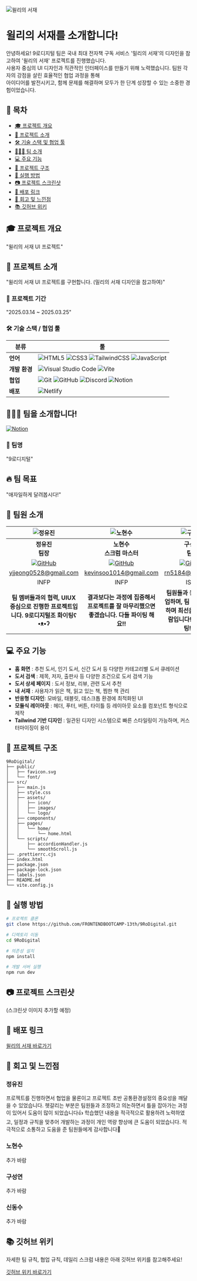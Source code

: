 ![윌리의 서재](https://github.com/user-attachments/assets/2b587f0c-a5c5-4e67-be74-95aa132da4df)

# 윌리의 서재를 소개합니다!

안녕하세요! 9로디지털 팀은 국내 최대 전자책 구독 서비스 '밀리의 서재'의 디자인을 참고하여 '윌리의 서재' 프로젝트를 진행했습니다.  
사용자 중심의 UI 디자인과 직관적인 인터페이스를 만들기 위해 노력했습니다. 팀원 각자의 강점을 살린 효율적인 협업 과정을 통해  
아이디어를 발전시키고, 함께 문제를 해결하며 모두가 한 단계 성장할 수 있는 소중한 경험이었습니다.

## 📑 목차

- [🎓 프로젝트 개요](#-프로젝트-개요)
- [📝 프로젝트 소개](#-프로젝트-소개)
- [🛠️ 기술 스택 및 협업 툴](#️-기술-스택--협업-툴)
- [🧑‍🤝‍🧑 팀 소개](#-팀을-소개합니다)
- [💻 주요 기능](#-주요-기능)
- [📂 프로젝트 구조](#-프로젝트-구조)
- [🚀 실행 방법](#-실행-방법)
- [📷 프로젝트 스크린샷](#-프로젝트-스크린샷)
- [🔗 배포 링크](#-배포-링크)
- [📝 회고 및 느낀점](#-회고-및-느낀점)
- [📚 깃허브 위키](#깃허브-위키)

## 🎓 프로젝트 개요

"윌리의 서재 UI 프로젝트"

## 📝 프로젝트 소개

"윌리의 서재 UI 프로젝트를 구현합니다. (밀리의 서재 디자인을 참고하여)"

### 📅 프로젝트 기간

"2025.03.14 ~ 2025.03.25"

### 🛠️ 기술 스택 / 협업 툴

| 분류          | 툴                                                                                                                                                                                                                                                                                                                                                                                                                                                              |
| ------------- | --------------------------------------------------------------------------------------------------------------------------------------------------------------------------------------------------------------------------------------------------------------------------------------------------------------------------------------------------------------------------------------------------------------------------------------------------------------- |
| **언어**      | ![HTML5](https://img.shields.io/badge/html5-%23E34F26.svg?style=for-the-badge&logo=html5&logoColor=white) ![CSS3](https://img.shields.io/badge/css3-%231572B6.svg?style=for-the-badge&logo=css3&logoColor=white) ![TailwindCSS](https://img.shields.io/badge/tailwindcss-%2338B2AC.svg?style=for-the-badge&logo=tailwind-css&logoColor=white) ![JavaScript](https://img.shields.io/badge/JavaScript-F7DF1E?style=for-the-badge&logo=javascript&logoColor=black) |
| **개발 환경** | ![Visual Studio Code](https://img.shields.io/badge/Visual%20Studio%20Code-0078d7.svg?style=for-the-badge&logo=visual-studio-code&logoColor=white) ![Vite](https://img.shields.io/badge/Vite-%23646CFF.svg?style=for-the-badge&logo=vite&logoColor=white)                                                                                                                                                                                                        |
| **협업**      | ![Git](https://img.shields.io/badge/git-%23F05032.svg?style=for-the-badge&logo=git&logoColor=white) ![GitHub](https://img.shields.io/badge/github-%23121011.svg?style=for-the-badge&logo=github&logoColor=white) ![Discord](https://img.shields.io/badge/discord-%235865F2.svg?style=for-the-badge&logo=discord&logoColor=white) ![Notion](https://img.shields.io/badge/Notion-%23000000.svg?style=for-the-badge&logo=notion&logoColor=white)                   |
| **배포**      | ![Netlify](https://img.shields.io/badge/netlify-%2300C7B7.svg?style=for-the-badge&logo=netlify&logoColor=white)                                                                                                                                                                                                                                                                                                                                                 |

## 🧑‍🤝‍🧑 팀을 소개합니다!

[![Notion](https://img.shields.io/badge/Notion-%23000000.svg?style=for-the-badge&logo=notion&logoColor=white)](https://www.notion.so/9-1b573873401a807c9a5aec44fa34c7be?pvs=4)

### 📍 팀명

"9로디지털"

## 🔥 팀 목표

"애자일하게 달려봅시다!"

## 👥 팀원 소개

|                      ![정유진](https://github.com/user-attachments/assets/ee26c793-d65b-48f4-926d-9087ea41547a)                       |                      ![노현수](https://github.com/user-attachments/assets/c9b8ea41-47fb-4594-8979-570d7742042c)                       |                      ![구성연](https://github.com/user-attachments/assets/0a7fffb8-8f77-4987-9ba4-de12b154ab66)                       |                      ![신동수](https://github.com/user-attachments/assets/78175bcf-6776-4b7a-ac3a-f5bc76f9fbb6)                       |
| :-----------------------------------------------------------------------------------------------------------------------------------: | :-----------------------------------------------------------------------------------------------------------------------------------: | :-----------------------------------------------------------------------------------------------------------------------------------: | :-----------------------------------------------------------------------------------------------------------------------------------: |
|                                                      **정유진** <br /> **팀장**                                                       |                                                  **노현수** <br /> **스크럼 마스터**                                                  |                                                      **구성연** <br /> **팀원**                                                       |                                                      **신동수** <br /> **팀원**                                                       |
| [![GitHub](https://img.shields.io/badge/GitHub-181717?style=for-the-badge&logo=github&logoColor=white)](https://github.com/Yujin0528) | [![GitHub](https://img.shields.io/badge/GitHub-181717?style=for-the-badge&logo=github&logoColor=white)](https://github.com/toosign00) | [![GitHub](https://img.shields.io/badge/GitHub-181717?style=for-the-badge&logo=github&logoColor=white)](https://github.com/koo-rogie) | [![GitHub](https://img.shields.io/badge/GitHub-181717?style=for-the-badge&logo=github&logoColor=white)](https://github.com/Dongsusin) |
|                                         [yjjeong0528@gmail.com](mailto:yjjeong0528@gmail.com)                                         |                                        [kevinsoo1014@gmail.com](mailto:kevinsoo1014@gmail.com)                                        |                                              [rn5184@naver.com](mailto:rn5184@naver.com)                                              |                                    [auroratime020715@gmail.com](mailto:auroratime020715@gmail.com)                                    |
|                                                                 INFP                                                                  |                                                                 INFP                                                                  |                                                                 ISFP                                                                  |                                                                 INTP                                                                  |
|                         **팀 멤버들과의 협력, UIUX 중심으로 진행한 프로젝트입니다. 9로디지털조 화이팅ʕ •ᴥ•ʔ**                         |                       **결과보다는 과정에 집중해서 프로젝트를 잘 마무리했으면 좋겠습니다. 다들 파이팅 해요!!**                        |                    **팀원들과 원활하게 협업하며, 팀 규칙을 준수하며 최선을 다하는 사람입니다! 다들 화이팅!!! 🚀**                     |                         **다같이 협력하며 규칙을 준수해서 프로젝트를 마무리했으면 좋겠습니다 화이팅입니다.**                          |

## 💻 주요 기능

- **홈 화면** : 추천 도서, 인기 도서, 신간 도서 등 다양한 카테고리별 도서 큐레이션
- **도서 검색** : 제목, 저자, 출판사 등 다양한 조건으로 도서 검색 기능
- **도서 상세 페이지** : 도서 정보, 리뷰, 관련 도서 추천
- **내 서재** : 사용자가 읽은 책, 읽고 있는 책, 찜한 책 관리
- **반응형 디자인**: 모바일, 태블릿, 데스크톱 환경에 최적화된 UI
- **모듈식 레이아웃** : 헤더, 푸터, 버튼, 타이틀 등 레이아웃 요소를 컴포넌트 형식으로 제작
- **Tailwind 기반 디자인** : 일관된 디자인 시스템으로 빠른 스타일링이 가능하며, 커스터마이징이 용이

## 📂 프로젝트 구조

```
9RoDigital/
├── public/
│   ├── favicon.svg
│   └── font/
├── src/
│   ├── main.js
│   ├── style.css
│   ├── assets/
│   │   ├── icon/
│   │   ├── images/
│   │   └── logo/
│   ├── components/
│   ├── pages/
│   │   └── home/
│   │       └── home.html
│   └── scripts/
│       ├── accordionHandler.js
│       └── smoothScroll.js
├── .prettierrc.cjs
├── index.html
├── package.json
├── package-lock.json
├── labels.json
├── README.md
└── vite.config.js
```

## 🚀 실행 방법

```bash
# 프로젝트 클론
git clone https://github.com/FRONTENDBOOTCAMP-13th/9RoDigital.git

# 디렉토리 이동
cd 9RoDigital

# 의존성 설치
npm install

# 개발 서버 실행
npm run dev
```

## 📷 프로젝트 스크린샷

(스크린샷 이미지 추가할 예정)

## 🔗 배포 링크

[윌리의 서재 바로가기](https://9rodigital-willie.netlify.app)

## 📝 회고 및 느낀점

### 정유진

프로젝트를 진행하면서 협업을 물론이고 프로젝트 초반 공통환경설정의 중요성을 깨달을 수 있었습니다. 헷갈리는 부분은 팀원들과 조정하고 의논하면서 틀을 잡아가는 과정이 있어서 도움이 많이 되었습니다👍 학습했던 내용을 적극적으로 활용하려 노력하였고, 일정과 규칙을 맞추어 개발하는 과정이 개인 역량 향상에 큰 도움이 되었습니다. 적극적으로 소통하고 도움을 준 팀원들에게 감사합니다🤗

### 노현수

추가 바람

### 구성연

추가 바람

### 신동수

추가 바람

## 📚 깃허브 위키

자세한 팀 규칙, 협업 규칙, 데일리 스크럼 내용은 아래 깃허브 위키를 참고해주세요!

[깃허브 위키 바로가기](https://github.com/FRONTENDBOOTCAMP-13th/9RoDigital/wiki)
